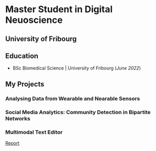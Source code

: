 # Master Student in Digital Neuoscience
## University of Fribourg


## Education
- BSc Biomedical Science | University of Fribourg (_June 2022_)

## My Projects

### Analysing Data from Wearable and Nearable Sensors


### Social Media Analytics: Community Detection in Bipartite Networks


### Multimodal Text Editor
[Report](https://github.com/portmannh/portfolio-pages/blob/main/assets/pdfs/Building%20a%20Multimodal%20Text%20Editor%20MUI.pdf)
